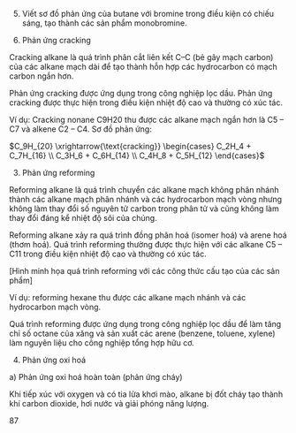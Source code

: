 5. Viết sơ đồ phản ứng của butane với bromine trong điều kiện có chiếu sáng, tạo thành các sản phẩm monobromine.

2. Phản ứng cracking

Cracking alkane là quá trình phân cắt liên kết C–C (bẻ gãy mạch carbon) của các alkane mạch dài để tạo thành hỗn hợp các hydrocarbon có mạch carbon ngắn hơn.

Phản ứng cracking được ứng dụng trong công nghiệp lọc dầu. Phản ứng cracking được thực hiện trong điều kiện nhiệt độ cao và thường có xúc tác.

Ví dụ: Cracking nonane C9H20 thu được các alkane mạch ngắn hơn là C5 – C7 và alkene C2 – C4. Sơ đồ phản ứng:

$C_9H_{20} \xrightarrow{\text{cracking}} \begin{cases} C_2H_4 + C_7H_{16} \\ C_3H_6 + C_6H_{14} \\ C_4H_8 + C_5H_{12} \end{cases}$

3. Phản ứng reforming

Reforming alkane là quá trình chuyển các alkane mạch không phân nhánh thành các alkane mạch phân nhánh và các hydrocarbon mạch vòng nhưng không làm thay đổi số nguyên tử carbon trong phân tử và cũng không làm thay đổi đáng kể nhiệt độ sôi của chúng.

Reforming alkane xảy ra quá trình đồng phân hoá (isomer hoá) và arene hoá (thơm hoá). Quá trình reforming thường được thực hiện với các alkane C5 – C11 trong điều kiện nhiệt độ cao và thường có xúc tác.

[Hình minh họa quá trình reforming với các công thức cấu tạo của các sản phẩm]

Ví dụ: reforming hexane thu được các alkane mạch nhánh và các hydrocarbon mạch vòng.

Quá trình reforming được ứng dụng trong công nghiệp lọc dầu để làm tăng chỉ số octane của xăng và sản xuất các arene (benzene, toluene, xylene) làm nguyên liệu cho công nghiệp tổng hợp hữu cơ.

4. Phản ứng oxi hoá

a) Phản ứng oxi hoá hoàn toàn (phản ứng cháy)

Khi tiếp xúc với oxygen và có tia lửa khơi mào, alkane bị đốt cháy tạo thành khí carbon dioxide, hơi nước và giải phóng năng lượng.

87